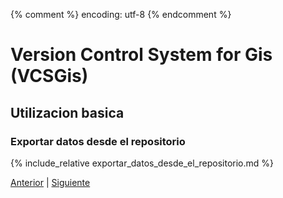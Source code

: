{% comment %} encoding: utf-8 {% endcomment %}

# Version Control System for Gis (VCSGis)

## Utilizacion basica

### Exportar datos desde el repositorio

{% include_relative exportar_datos_desde_el_repositorio.md %}
 
[Anterior](gestion_de_las_revisiones_t.md) | [Siguiente](../importacion_de_historial_de_datos_t.md)
